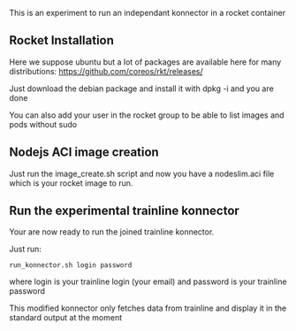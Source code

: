 This is an experiment to run an independant konnector in a rocket container

## Rocket Installation

Here we suppose ubuntu but a lot of packages are available here for many distributions: https://github.com/coreos/rkt/releases/

Just download the debian package and install it with dpkg -i and you are done

You can also add your user in the rocket group to be able to list images and pods without sudo

## Nodejs ACI image creation

Just run the image_create.sh script and now you have a nodeslim.aci file which is your rocket
image to run.

## Run the experimental trainline konnector

Your are now ready to run the joined trainline konnector.

Just run:

```
run_konnector.sh login password
```

where login is your trainline login (your email) and password is your trainline password

This modified konnector only fetches data from trainline and display it in the standard output at the
moment



